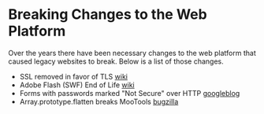 # Breaking Changes to the Web Platform

Over the years there have been necessary changes to the web platform that caused legacy websites to break. Below is a list of those changes.

* SSL removed in favor of TLS [wiki](https://en.wikipedia.org/wiki/Transport_Layer_Security#SSL_1.0,_2.0_and_3.0)
* Adobe Flash (SWF) End of Life [wiki](https://en.wikipedia.org/wiki/Adobe_Flash#End_of_life)
* Forms with passwords marked "Not Secure" over HTTP [googleblog](https://security.googleblog.com/2016/09/moving-towards-more-secure-web.html)
* Array.prototype.flatten breaks MooTools [bugzilla](https://bugzilla.mozilla.org/show_bug.cgi?id=1443630)